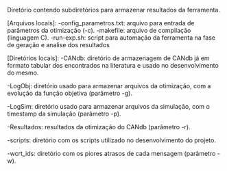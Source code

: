 Diretório contendo subdiretórios para armazenar resultados da ferramenta.

[Arquivos locais]:
  -config_parametros.txt: arquivo para entrada de parâmetros da otimização (-c).
  -makefile: arquivo de compilação (linguagem C).
  -run-exp.sh: script para automação da ferramenta na fase de geração
              e analise dos resultados  

[Diretórios locais]:
  -CANdb: diretório de armazenagem de CANdb já em formato tabular dos
            encontrados na literatura e usado no desenvolvimento do mesmo.

  -LogObj: diretório usado para armazenar arquivos da otimização, com a evolução
             da função objetiva (parâmetro -g).

  -LogSim: diretório usado para armazenar arquivos da simulação, com o timestamp
            da simulação (parâmetro -p).

  -Resultados: resultados da otimização do CANdb (parâmetro -r).

  -scripts: diretório com os scripts utilizado no desenvolvimento do projeto.

  -wcrt_ids: diretório com os piores atrasos de cada mensagem (parâmetro -w).
